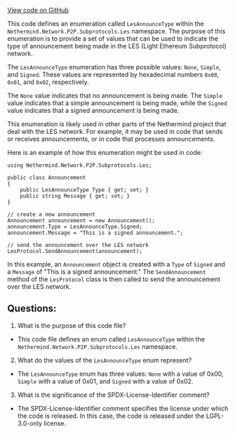 [View code on GitHub](https://github.com/NethermindEth/nethermind/src/Nethermind/Nethermind.Network/P2P/Subprotocols/Les/LesAnnounceType.cs)

This code defines an enumeration called `LesAnnounceType` within the `Nethermind.Network.P2P.Subprotocols.Les` namespace. The purpose of this enumeration is to provide a set of values that can be used to indicate the type of announcement being made in the LES (Light Ethereum Subprotocol) network.

The `LesAnnounceType` enumeration has three possible values: `None`, `Simple`, and `Signed`. These values are represented by hexadecimal numbers `0x00`, `0x01`, and `0x02`, respectively. 

The `None` value indicates that no announcement is being made. The `Simple` value indicates that a simple announcement is being made, while the `Signed` value indicates that a signed announcement is being made.

This enumeration is likely used in other parts of the Nethermind project that deal with the LES network. For example, it may be used in code that sends or receives announcements, or in code that processes announcements. 

Here is an example of how this enumeration might be used in code:

```
using Nethermind.Network.P2P.Subprotocols.Les;

public class Announcement
{
    public LesAnnounceType Type { get; set; }
    public string Message { get; set; }
}

// create a new announcement
Announcement announcement = new Announcement();
announcement.Type = LesAnnounceType.Signed;
announcement.Message = "This is a signed announcement.";

// send the announcement over the LES network
LesProtocol.SendAnnouncement(announcement);
```

In this example, an `Announcement` object is created with a `Type` of `Signed` and a `Message` of "This is a signed announcement." The `SendAnnouncement` method of the `LesProtocol` class is then called to send the announcement over the LES network.
## Questions: 
 1. What is the purpose of this code file?
- This code file defines an enum called `LesAnnounceType` within the `Nethermind.Network.P2P.Subprotocols.Les` namespace.

2. What do the values of the `LesAnnounceType` enum represent?
- The `LesAnnounceType` enum has three values: `None` with a value of 0x00, `Simple` with a value of 0x01, and `Signed` with a value of 0x02.

3. What is the significance of the SPDX-License-Identifier comment?
- The SPDX-License-Identifier comment specifies the license under which the code is released. In this case, the code is released under the LGPL-3.0-only license.